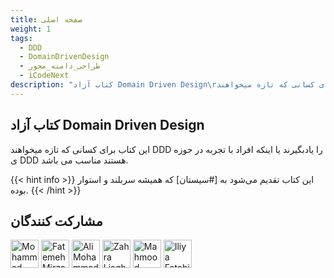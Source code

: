 ```yaml
---
title: صفحه اصلی
weight: 1
tags:
  - DDD
  - DomainDrivenDesign
  - طراحی_دامنه_محور
  - iCodeNext
description: "کتاب آزاد Domain Driven Design\rاین کتاب برای کسانی که تازه میخواهند DDD را یادبگیرند یا اینکه افراد با تجربه در حوزه ی DDD هستند مناسب می باشد."
---
```


## کتاب آزاد Domain Driven Design

این کتاب برای کسانی که تازه میخواهند DDD را یادبگیرند یا اینکه افراد با تجربه در حوزه ی DDD هستند مناسب می باشد.


{{< hint info >}}
این کتاب تقدیم می‌شود به [#سیستان] که همیشه سربلند و استوار بوده.
{{< /hint >}}



## مشارکت کنندگان

<p>

<a href="https://github.com/mohammadKarimi"><img src="https://avatars.githubusercontent.com/u/5300102?v=4" alt="Mohammad Karimi" title="Mohammad Karimi" with="45" style="width:45px;max-width:45px;height:45px" height="45"></a>
<a href="https://github.com/fatemeh-mirzaei"><img src="https://avatars.githubusercontent.com/u/71719790?s=96&v=4" alt="Fatemeh Mirzaei" title="Fatemeh Mirzaei" with="45" style="width:45px;max-width:45px;height:45px" height="45"></a>
<a href="https://github.com/AliMohammadnezhad"><img src="https://avatars.githubusercontent.com/u/62431237?v=4" alt="Ali Mohammadnezhad" title="Ali Mohammadnezhad" with="45" style="width:45px;max-width:45px;height:45px" height="45"></a>
<a href="https://github.com/liaghatmand"><img src="https://avatars.githubusercontent.com/u/88610558?v=4" alt="Zahra Liaghatmand" title="Zahra Liaghatmand" with="45" style="width:45px;max-width:45px;height:45px" height="45"></a>
<a href="https://github.com/mahmoodqanbary"><img src="https://avatars.githubusercontent.com/u/81526030?v=4" alt="Mahmood Qanbary" title="Mahmood Qanbary" with="45" style="width:45px;max-width:45px;height:45px" height="45"></a>
<a href="https://github.com/iliya-fatahi"><img src="https://avatars.githubusercontent.com/u/66668148?v=4" alt="Iliya Fatahi" title="Iliya Fatahi" with="45" style="width:45px;max-width:45px;height:45px" height="45"></a>

</p>